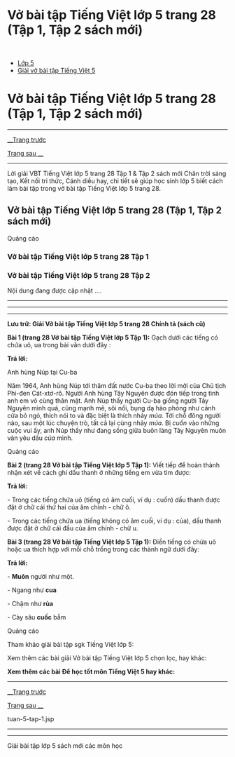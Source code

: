 # Vở bài tập Tiếng Việt lớp 5 trang 28 (Tập 1, Tập 2 sách mới)

﻿

  * [Lớp 5](https://vietjack.com/series/lop-5.jsp)
  * [Giải vở bài tập Tiếng Việt 5](https://vietjack.com/giai-vo-bai-tap-tieng-viet-5/index.jsp)



# Vở bài tập Tiếng Việt lớp 5 trang 28 (Tập 1, Tập 2 sách mới)

* * *

[__Trang trước](https://vietjack.com/giai-vo-bai-tap-tieng-viet-5/tuan-5-tap-1.jsp)

[Trang sau __](https://vietjack.com/giai-vo-bai-tap-tieng-viet-5/tuan-5-tap-1.jsp)

* * *

Lời giải VBT Tiếng Việt lớp 5 trang 28 Tập 1 & Tập 2 sách mới Chân trời sáng tạo, Kết nối tri thức, Cánh diều hay, chi tiết sẽ giúp học sinh lớp 5 biết cách làm bài tập trong vở bài tập Tiếng Việt lớp 5 trang 28.

## Vở bài tập Tiếng Việt lớp 5 trang 28 (Tập 1, Tập 2 sách mới)

Quảng cáo

### Vở bài tập Tiếng Việt lớp 5 trang 28 Tập 1

### Vở bài tập Tiếng Việt lớp 5 trang 28 Tập 2

Nội dung đang được cập nhật ....

* * *

* * *

* * *

**Lưu trữ: Giải Vở bài tập Tiếng Việt lớp 5 trang 28 Chính tả (sách cũ)**

**Bài 1 (trang 28 Vở bài tập Tiếng Việt lớp 5 Tập 1):** Gạch dưới các tiếng có chứa uô, ua trong bài văn dưới đây :

**Trả lời:**

Anh hùng Núp tại Cu-ba

Năm 1964, Anh hùng Núp tới thăm đất nước Cu-ba theo lời mời của Chủ tịch Phi-đen Cát-xtơ-rô. Người Anh hùng Tây Nguyên được đón tiếp trong tình anh em vô cùng thân mật. Anh Núp thấy người Cu-ba giống người Tây Nguyên mình quá, cũng mạnh mẽ, sôi nổi, bụng dạ hào phóng như cánh cửa bỏ ngỏ, thích nói to và đặc biệt là thích nhảy _múa_. Tới chỗ đông người nào, sau một lúc chuyện trò, tất cả lại cùng nhảy _múa_. Bị _cuốn_ vào những cuộc vui ấy, anh Núp thấy như đang sống giữa buôn làng Tây Nguyên muôn vàn yêu dấu _của_ mình. 

Quảng cáo

**Bài 2 (trang 28 Vở bài tập Tiếng Việt lớp 5 Tập 1):** Viết tiếp để hoàn thành nhận xét về cách ghi dấu thanh ở những tiếng em vừa tìm được:

**Trả lời:**

\- Trong các tiếng chứa uô (tiếng có âm cuối, ví dụ : cuốn) dấu thanh được đặt ở chữ cái thứ hai của âm chỉnh - chữ ô. 

\- Trong các tiếng chứa ua (tiếng không có âm cuối, ví dụ : của), dấu thanh được đặt ở chữ cái đầu của âm chính - chữ u. 

**Bài 3 (trang 28 Vở bài tập Tiếng Việt lớp 5 Tập 1):** Điền tiếng có chứa uô hoặc ua thích hợp với mỗi chỗ trống trong các thành ngữ dưới đây:

**Trả lời:**

\- **Muôn** người như một. 

\- Ngang như **cua**

\- Chậm như **rùa**

\- Cày sâu **cuốc** bẫm 

Quảng cáo

Tham khảo giải bài tập sgk Tiếng Việt lớp 5:

Xem thêm các bài giải Vở bài tập Tiếng Việt lớp 5 chọn lọc, hay khác:

**Xem thêm các bài Để học tốt môn Tiếng Việt 5 hay khác:**

* * *

[__Trang trước](https://vietjack.com/giai-vo-bai-tap-tieng-viet-5/tuan-5-tap-1.jsp)

[Trang sau __](https://vietjack.com/giai-vo-bai-tap-tieng-viet-5/tuan-5-tap-1.jsp)

tuan-5-tap-1.jsp

* * *

* * *

Giải bài tập lớp 5 sách mới các môn học
